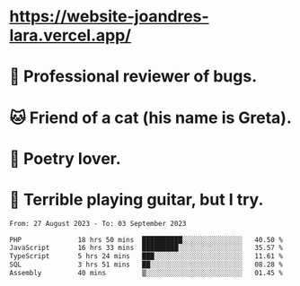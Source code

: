 # https://website-joandres-lara.vercel.app/
# 🐛 Professional reviewer of bugs.
# 🐱 Friend of a cat (his name is Greta).
# 📜 Poetry lover.
# 🎸 Terrible playing guitar, but I try.

<!--START_SECTION:waka-->

```txt
From: 27 August 2023 - To: 03 September 2023

PHP              18 hrs 50 mins  ██████████░░░░░░░░░░░░░░░   40.50 %
JavaScript       16 hrs 33 mins  █████████░░░░░░░░░░░░░░░░   35.57 %
TypeScript       5 hrs 24 mins   ███░░░░░░░░░░░░░░░░░░░░░░   11.61 %
SQL              3 hrs 51 mins   ██░░░░░░░░░░░░░░░░░░░░░░░   08.28 %
Assembly         40 mins         ▒░░░░░░░░░░░░░░░░░░░░░░░░   01.45 %
```

<!--END_SECTION:waka-->
